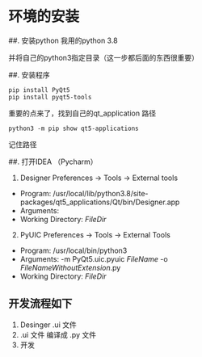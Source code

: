 # 环境的安装

##. 安装python
我用的python 3.8

并将自己的python3指定目录（这一步都后面的东西很重要）

##. 安装程序

```python3
pip install PyQt5
pip install pyqt5-tools
```

重要的点来了，找到自己的qt_application 路径

```
python3 -m pip show qt5-applications
```
记住路径

##. 打开IDEA （Pycharm）


1. Designer
Preferences -> Tools -> External tools

- Program: /usr/local/lib/python3.8/site-packages/qt5_applications/Qt/bin/Designer.app
- Arguments: 
- Working Directory: $FileDir$

2. PyUIC
Preferences -> Tools -> External Tools

- Program: /usr/local/bin/python3
- Arguments: -m PyQt5.uic.pyuic $FileName$ -o $FileNameWithoutExtension$.py
- Working Directory: $FileDir$

## 开发流程如下

1. Desinger .ui 文件
2. .ui 文件 编译成 .py 文件
3. 开发

